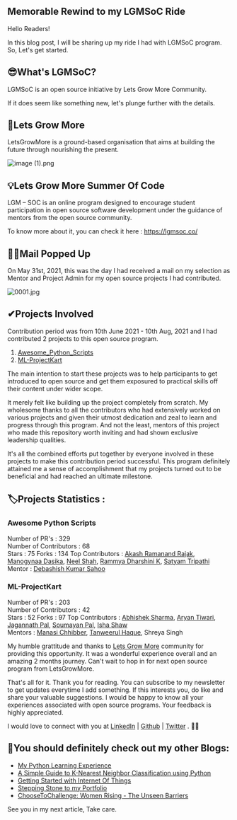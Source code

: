 ## Memorable Rewind to my LGMSoC Ride

Hello Readers!

In this blog post, I will be sharing up my ride I had with LGMSoC program. So, Let's get started.


## 😎What's LGMSoC? 

LGMSoC is an open source initiative by Lets Grow More Community. 

If it does seem like something new, let's plunge further with the details.


## 📌Lets Grow More

LetsGrowMore is a ground-based organisation that aims at building the future through nourishing the present.

![image (1).png](https://cdn.hashnode.com/res/hashnode/image/upload/v1629628687271/Y-QLps_Hz.png)


## 💡Lets Grow More Summer Of Code

LGM – SOC is an online program designed to encourage student participation in open source software development under the guidance of mentors from the open source community. 

To know more about it, you can check it here : https://lgmsoc.co/


## 👩‍💻Mail Popped Up

On May 31st, 2021, this was the day I had received a mail on my selection as Mentor and Project Admin for my open source projects I had contributed.

![0001.jpg](https://cdn.hashnode.com/res/hashnode/image/upload/v1629629125622/0MTU2Yh_N.jpeg)


## ✔Projects Involved

Contribution period was from 10th June 2021 - 10th Aug, 2021 and I had contributed 2 projects to this open source program. 

1.  [Awesome_Python_Scripts](https://github.com/prathimacode-hub/Awesome_Python_Scripts)
2. [ML-ProjectKart](https://github.com/prathimacode-hub/ML-ProjectKart)

The main intention to start these projects was to help participants to get introduced to open source and get them exposured to practical skills off their content under wider scope.

It merely felt like building up the project completely from scratch. My wholesome thanks to all the contributors who had extensively worked on various projects and given their utmost dedication and zeal to learn and progress through this program. And not the least, mentors of this project who made this repository worth inviting and had shown exclusive leadership qualities. 

It's all the combined efforts put together by everyone involved in these projects to make this contribution period successful. This program definitely attained me a sense of accomplishment that my projects turned out to be beneficial and had reached an ultimate milestone.


## 🏷Projects Statistics :

### Awesome Python Scripts

Number of PR's : 329 <br>
Number of Contributors : 68 <br>
Stars : 75   Forks : 134
Top Contributors : [Akash Ramanand Rajak](https://www.linkedin.com/in/akash-rajak-akash435/), [Manogynaa Dasika](https://www.linkedin.com/in/manognya-dasika-89396b1b7/), [Neel Shah](https://www.linkedin.com/in/neel-shah-07460218a/), [Rammya Dharshini K](https://www.linkedin.com/in/rammyak/), [Satyam Tripathi](https://www.linkedin.com/in/git-satyam/) <br>
Mentor : [Debashish Kumar Sahoo](https://www.linkedin.com/in/debashish-kumar-sahoo-784948193/)

### ML-ProjectKart

Number of PR's : 203 <br>
Number of Contributors : 42 <br>
Stars : 52   Forks : 97
Top Contributors : [Abhishek Sharma](https://www.linkedin.com/in/abhishek-sharma-aa06a9183/), [Aryan Tiwari](https://www.linkedin.com/in/aryan-tiwari-/), [Jagannath Pal](https://www.linkedin.com/in/jagannath-pal-a26403178/), [Soumayan Pal](https://www.linkedin.com/in/soumayan-pal-69ba651b2/), [Isha Shaw](https://www.linkedin.com/in/isha-shaw-24b4501a2/) <br>
Mentors : [Manasi Chhibber](https://www.linkedin.com/in/manasi-chhibber-8443a7193/), [Tanweerul Haque](https://www.linkedin.com/in/tanweerulhaque/), Shreya Singh


My humble grattitude and thanks to [Lets Grow More](https://letsgrowmore.in/) community for providing this opportunity. It was a wonderful experience overall and an amazing 2 months journey. Can't wait to hop in for next open source program from LetsGrowMore.

That's all for it. Thank you for reading. You can subscribe to my newsletter to get updates everytime I add something. If this interests you, do like and share your valuable suggestions. I would be happy to know all your experiences associated with open source programs. Your feedback is highly appreciated. 

I would love to connect with you at [LinkedIn](https://www.linkedin.com/in/prathima-kadari/) | [Github](https://github.com/prathimacode-hub) | [Twitter](https://twitter.com/prathimak88) . 🤝🏻


## 📖You should definitely check out my other Blogs:

- [My Python Learning Experience](https://prathimakadari.hashnode.dev/my-python-learning-experience)
- [A Simple Guide to K-Nearest Neighbor Classification using Python](https://prathimakadari.hashnode.dev/a-simple-guide-to-k-nearest-neighbor-classification-using-python)
- [Getting Started with Internet Of Things](https://prathimakadari.hashnode.dev/getting-started-with-internet-of-things-iot)
- [Stepping Stone to my Portfolio](https://prathimakadari.hashnode.dev/stepping-stone-to-my-portfolio)
- [ChooseToChallenge: Women Rising - The Unseen Barriers](https://prathimakadari.hashnode.dev/choosetochallenge-women-rising-the-unseen-barriers)


See you in my next article, Take care.
